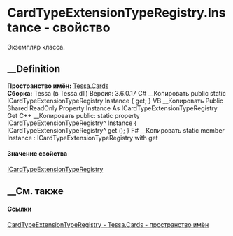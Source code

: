 # CardTypeExtensionTypeRegistry.Instance - свойство
Экземпляр класса.
##  __Definition
 **Пространство имён:** [Tessa.Cards](N_Tessa_Cards.htm)  
 **Сборка:** Tessa (в Tessa.dll) Версия: 3.6.0.17
C# __Копировать
     public static ICardTypeExtensionTypeRegistry Instance { get; }
VB __Копировать
     Public Shared ReadOnly Property Instance As ICardTypeExtensionTypeRegistry
    	Get
C++ __Копировать
     public:
    static property ICardTypeExtensionTypeRegistry^ Instance {
    	ICardTypeExtensionTypeRegistry^ get ();
    }
F# __Копировать
     static member Instance : ICardTypeExtensionTypeRegistry with get
#### Значение свойства
[ICardTypeExtensionTypeRegistry](T_Tessa_Cards_ICardTypeExtensionTypeRegistry.htm)
##  __См. также
#### Ссылки
[CardTypeExtensionTypeRegistry -
](T_Tessa_Cards_CardTypeExtensionTypeRegistry.htm)
[Tessa.Cards - пространство имён](N_Tessa_Cards.htm)
